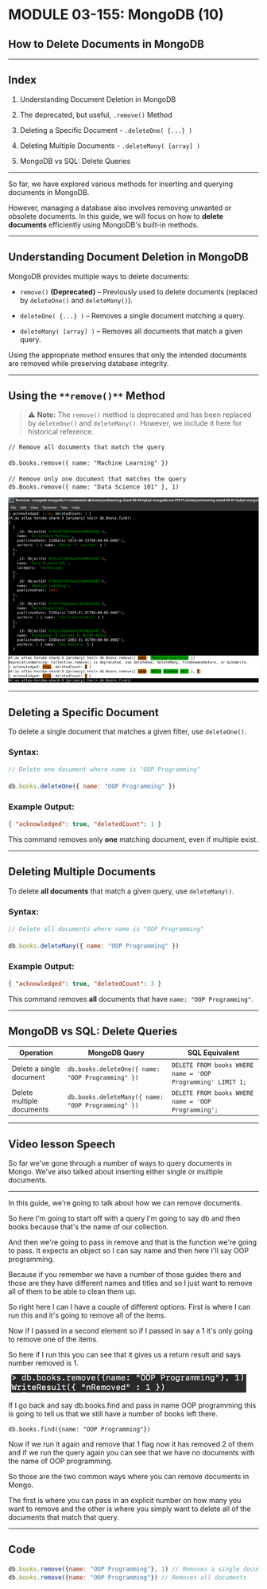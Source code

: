 # MODULE 03-155: MongoDB (10)

## How to Delete Documents in MongoDB

---

## **Index**

1. Understanding Document Deletion in MongoDB

2. The deprecated, but useful, `.remove()` Method

3. Deleting a Specific Document - `.deleteOne( {...} )`

4. Deleting Multiple Documents - `.deleteMany( [array] )`

5. MongoDB vs SQL: Delete Queries

---

So far, we have explored various methods for inserting and querying documents in MongoDB.   

However, managing a database also involves removing unwanted or obsolete documents. In this guide, we will focus on how to **delete documents** efficiently using MongoDB's built-in methods.

---

## **Understanding Document Deletion in MongoDB**

MongoDB provides multiple ways to delete documents:

- `remove()` **(Deprecated)** – Previously used to delete documents (replaced by `deleteOne()` and `deleteMany()`).

- `deleteOne( {...} )` – Removes a single document matching a query.

- `deleteMany( [array] )` – Removes all documents that match a given query.

Using the appropriate method ensures that only the intended documents are removed while preserving database integrity.

---

## **Using the** `**remove()**` **Method**

> ⚠️ **Note:** The `remove()` method is deprecated and has been replaced by `deleteOne()` and `deleteMany()`. However, we include it here for historical reference.

 

```mongodb
// Remove all documents that match the query

db.books.remove({ name: "Machine Learning" })

// Remove only one document that matches the query
db.Books.remove({ name: "Data Science 101" }, 1)
```

![img remove, deprecated, but useful](./03-155_IMG01.png)



---

## **Deleting a Specific Document**

To delete a single document that matches a given filter, use `deleteOne()`.

### **Syntax:**

```js
// Delete one document where name is "OOP Programming"

db.books.deleteOne({ name: "OOP Programming" })
```

### **Example Output:**

```json
{ "acknowledged": true, "deletedCount": 1 }
```

This command removes only **one** matching document, even if multiple exist.

---

## **Deleting Multiple Documents**

To delete **all documents** that match a given query, use `deleteMany()`.

### **Syntax:**

```js
// Delete all documents where name is "OOP Programming"

db.books.deleteMany({ name: "OOP Programming" })
```

### **Example Output:**

```json
{ "acknowledged": true, "deletedCount": 3 }
```

This command removes **all** documents that have `name: "OOP Programming"`.

---

## **MongoDB vs SQL: Delete Queries**

| **Operation**             | **MongoDB Query**                                  | **SQL Equivalent**                                          |
| ------------------------- | -------------------------------------------------- | ----------------------------------------------------------- |
| Delete a single document  | `db.books.deleteOne({ name: "OOP Programming" })`  | `DELETE FROM books WHERE name = 'OOP Programming' LIMIT 1;` |
| Delete multiple documents | `db.books.deleteMany({ name: "OOP Programming" })` | `DELETE FROM books WHERE name = 'OOP Programming';`         |

---

## Video lesson Speech

So far we've gone through a number of ways to query documents in Mongo. 
We've also talked about inserting either single or multiple documents.

****

In this guide, we're going to talk about how we can remove documents.   

So here I'm going to start off with a query I'm going to say db and then books because that's the name of our collection.   

And then we're going to pass in remove and that is the function we're going to pass. It expects an object so I can say name and then here I'll say OOP programming.   

Because if you remember we have a number of those guides there and those are they have different names and titles and so I just want to remove all of them to be able to clean them up.   

So right here I can I have a couple of different options. First is where I can run this and it's going to remove all of the items.   

Now if I passed in a second element so if I passed in say a 1 it's only going to remove one of the items.   

So here if I run this you can see that it gives us a return result and says number removed is 1. 

![large](./03-155_IMG1.png)

If I go back and say db.books.find and pass in name OOP programming this is going to tell us that we still have a number of books left there. 

```
db.books.find({name: "OOP Programming"})
```

Now if we run it again and remove that 1 flag now it has removed 2 of them and if we run the query again you can see that we have no documents with the name of OOP programming.

So those are the two common ways where you can remove documents in Mongo.   

The first is where you can pass in an explicit number on how many you want to remove and the other is where you simply want to delete all of the documents that match that query.

****

## Code

```js
db.books.remove({name: "OOP Programming"}, 1) // Removes a single document
db.books.remove({name: "OOP Programming"}) // Removes all documents
```

